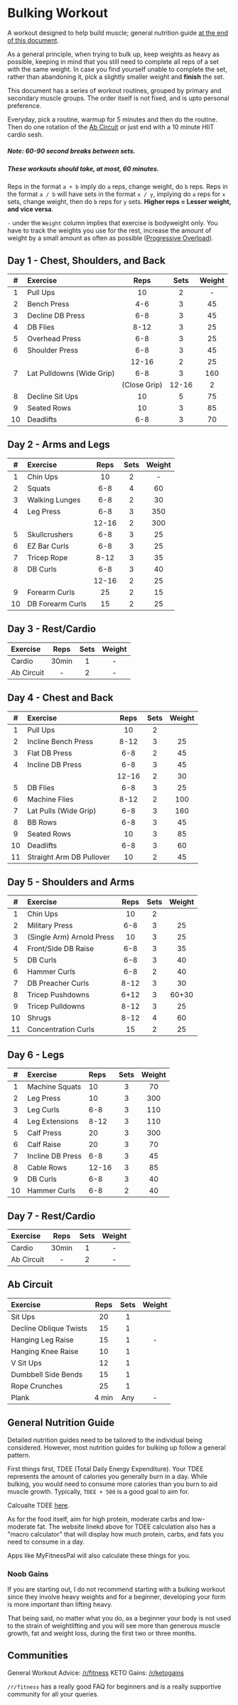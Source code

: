 # Bulking Workout

A workout designed to help build muscle; general nutrition guide [at the end of this document](#general-nutrition-guide).

As a general principle, when trying to bulk up, keep weights as heavy as possible, keeping in mind that you still need to complete all reps of a set with the same weight. In case you find yourself unable to complete the set, rather than abandoning it, pick a slightly smaller weight and **finish** the set.

This document has a series of workout routines, grouped by primary and secondary muscle groups. The order itself is not fixed, and is upto personal preference.

Everyday, pick a routine, warmup for 5 minutes and then do the routine. Then do one rotation of the [Ab Circuit](#ab-circuit) or just end with a 10 minute HIIT cardio sesh.

##### Note: 60-90 second breaks between sets.
##### These workouts should take, at most, 60 minutes.

Reps in the format `a + b` imply do `a` reps, change weight, do `b` reps.
Reps in the format `a / b` will have sets in the format `x / y`, implying do `a` reps for `x` sets, change weight, then do `b` reps for `y` sets. **Higher reps = Lesser weight, and vice versa**.

`-` under the `Weight` column implies that exercise is bodyweight only. You have to track the weights you use for the rest, increase the amount of weight by a small amount as often as possible ([Progressive Overload](https://en.wikipedia.org/wiki/Progressive_overload)).



## Day 1 - Chest, Shoulders, and Back

| # | Exercise | Reps | Sets | Weight |
| :-: | :- | :-: | :-: | :-: |
| 1 | Pull Ups | 10 | 2 | - |
| 2 | Bench Press | 4-6 | 3 | 45 |
| 3 | Decline DB Press | 6-8 | 3 | 45 |
| 4 | DB Flies | 8-12 | 3 | 25 |
| 5 | Overhead Press | 6-8 | 3 | 25 |
| 6 | Shoulder Press | 6-8 | 3 | 45 |
|   |   | 12-16 | 2 | 25 |
| 7 | Lat Pulldowns (Wide Grip) | 6-8 | 3 | 160 |
|   |  | (Close Grip) | 12-16 | 2 | 100 |
| 8 | Decline Sit Ups | 10 | 5 | 75 |
| 9 | Seated Rows | 10 | 3 | 85 |
| 10 | Deadlifts | 6-8 | 3 | 70 |


## Day 2 - Arms and Legs

| # | Exercise | Reps | Sets | Weight |
| :-: | :- | :-: | :-: | :-: |
| 1 | Chin Ups | 10 | 2 | - |
| 2 | Squats | 6-8 | 4 | 60 |
| 3 | Walking Lunges | 6-8 | 2 | 30 |
| 4 | Leg Press | 6-8 | 3 | 350 |
|   | | 12-16 | 2 | 300 |
| 5 | Skullcrushers | 6-8 | 3 | 25 |
| 6 | EZ Bar Curls | 6-8 | 3 | 25 |
| 7 | Tricep Rope | 8-12 | 3 | 35 |
| 8 | DB Curls | 6-8 | 3 | 40 |
|  | | 12-16 | 2 | 25 |
| 9 | Forearm Curls | 25 | 2 | 15 |
| 10 | DB Forearm Curls | 15 | 2 | 25 | 


## Day 3 - Rest/Cardio

| Exercise | Reps | Sets | Weight |
| :- | :-: | :-: | :-: |
| Cardio | 30min | 1 | - |
| Ab Circuit | - | 2 | - |


## Day 4 - Chest and Back

| # | Exercise | Reps | Sets | Weight |
| :-: | :- | :-: | :-: | :-: |
| 1 | Pull Ups | 10 | 2 | | 
| 2 | Incline Bench Press | 8-12 | 3 | 25 |
| 3 | Flat DB Press | 6-8 | 2 | 45 |
| 4 | Incline DB Press | 6-8 | 3 | 45 |
|  | | 12-16 | 2 | 30 |
| 5 | DB Flies | 6-8 | 3 | 25 |
| 6 | Machine Flies | 8-12 | 2 | 100 |
| 7 | Lat Pulls (Wide Grip) | 6-8 | 3 | 160 |
| 8 | BB Rows | 6-8 | 3 | 45 |
| 9 | Seated Rows | 10 | 3 | 85 |
| 10 | Deadlifts | 6-8 | 3 | 60 |
| 11 | Straight Arm DB Pullover | 10 | 2 | 45 |


## Day 5 - Shoulders and Arms

| # | Exercise | Reps | Sets | Weight |
| :-: | :- | :-: | :-: | :-: |
| 1 | Chin Ups | 10 | 2 | |
| 2 | Military Press | 6-8 | 3 | 25 |
| 3 | (Single Arm) Arnold Press | 10 | 3 | 25 |
| 4 | Front/Side DB Raise | 6-8 | 3 | 35 |
| 5 | DB Curls | 6-8 | 3 | 40 |
| 6 | Hammer Curls | 6-8 | 2 | 40 | 
| 7 | DB Preacher Curls | 8-12 | 3 | 30 | 
| 8 | Tricep Pushdowns | 6+12 | 3 | 60+30 | 
| 9 | Tricep Pulldowns | 8-12 | 3 | 25 | 
| 10 | Shrugs | 8-12 | 4 | 60 |
| 11 | Concentration Curls | 15 | 2 | 25 |


## Day 6 - Legs 

| # | Exercise | Reps | Sets | Weight |
| :-: | :- | :- | :-: | :-: |
| 1 | Machine Squats | 10 | 3 | 70 |
| 2 | Leg Press | 10 | 3 | 300 |
| 3 | Leg Curls | 6-8 | 3 | 110 |
| 4 | Leg Extensions | 8-12 | 3 | 110 | 
| 5 | Calf Press | 20 | 3 | 300 |
| 6 | Calf Raise | 20 | 3 | 70 |
| 7 | Incline DB Press | 6-8 | 3 |45 |
| 8 | Cable Rows | 12-16 | 3 | 85 |
| 9 | DB Curls | 6-8 | 3 | 40 |
| 10 | Hammer Curls | 6-8 | 2 | 40 |

## Day 7 - Rest/Cardio

| Exercise | Reps | Sets | Weight |
| :- | :-: | :-: | :-: |
| Cardio | 30min | 1 | - |
| Ab Circuit | - | 2 | - |


## Ab Circuit

| Exercise | Reps | Sets | Weight |
| :- | :-: | :-: | :-: |
| Sit Ups | 20 | 1 | |
| Decline Oblique Twists | 15 | 1 | 
| Hanging Leg Raise | 15 | 1 | - |
| Hanging Knee Raise | 10 | 1 | 
| V Sit Ups | 12 | 1 | 
| Dumbbell Side Bends | 15 | 1 | 
| Rope Crunches | 25 | 1 | 
| Plank | 4 min | Any | - |


## General Nutrition Guide

Detailed nutrition guides need to be tailored to the individual being considered. However, most nutrition guides for bulking up follow a general pattern.

First things first, TDEE (Total Daily Energy Expenditure). Your TDEE represents the amount of calories you generally burn in a day. While bulking, you would need to consume more calories than you burn to aid muscle growth. Typically, `TDEE + 500` is a good goal to aim for.

Calcualte TDEE [here](https://www.iifym.com/tdee-calculator/).

As for the food itself, aim for high protein, moderate carbs and low-moderate fat. The website linekd above for TDEE calculation also has a "macro calculator" that will display how much protein, carbs, and fats you need to consume in a day.

Apps like MyFitnessPal will also calculate these things for you.


### Noob Gains

If you are starting out, I do not recommend starting with a bulking workout since they involve heavy weights and for a beginner, developing your form is more important than lifting heavy.

That being said, no matter what you do, as a beginner your body is not used to the strain of weightlifting and you will see more than generous muscle growth, fat and weight loss, during the first two or three months.

## Communities 

General Workout Advice: [/r/fitness](https://www.reddit.com/r/fitness/)
KETO Gains: [/r/ketogains](https://www.reddit.com/r/ketogains/)

`/r/fitness` has a really good FAQ for beginners and is a really supportive community for all your queries.
